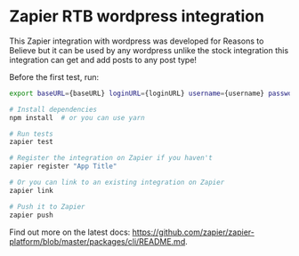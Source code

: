 # Zapier RTB wordpress integration
This Zapier integration with wordpress was developed for Reasons to Believe but it can be used by any wordpress
unlike the stock integration this integration can get and add posts to any post type!

Before the first test, run:
```bash
export baseURL={baseURL} loginURL={loginURL} username={username} password={password}
```

```bash
# Install dependencies
npm install  # or you can use yarn

# Run tests
zapier test

# Register the integration on Zapier if you haven't
zapier register "App Title"

# Or you can link to an existing integration on Zapier
zapier link

# Push it to Zapier
zapier push
```

Find out more on the latest docs: https://github.com/zapier/zapier-platform/blob/master/packages/cli/README.md.
